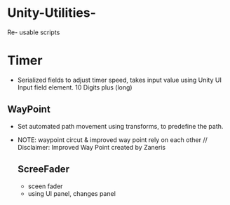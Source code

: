 # Unity-Utilities-
Re- usable scripts

# Timer 
- Serialized fields to adjust timer speed, takes input value using Unity UI Input field element. 10 Digits plus (long) 


## WayPoint 

- Set automated path movement using transforms, to predefine the path.
- NOTE:  waypoint circut  & improved way point rely on each other // 
  Disclaimer: Improved Way Point created by Zaneris
  
  ## ScreeFader
  
  - sceen fader 
  - using UI panel, changes panel 
